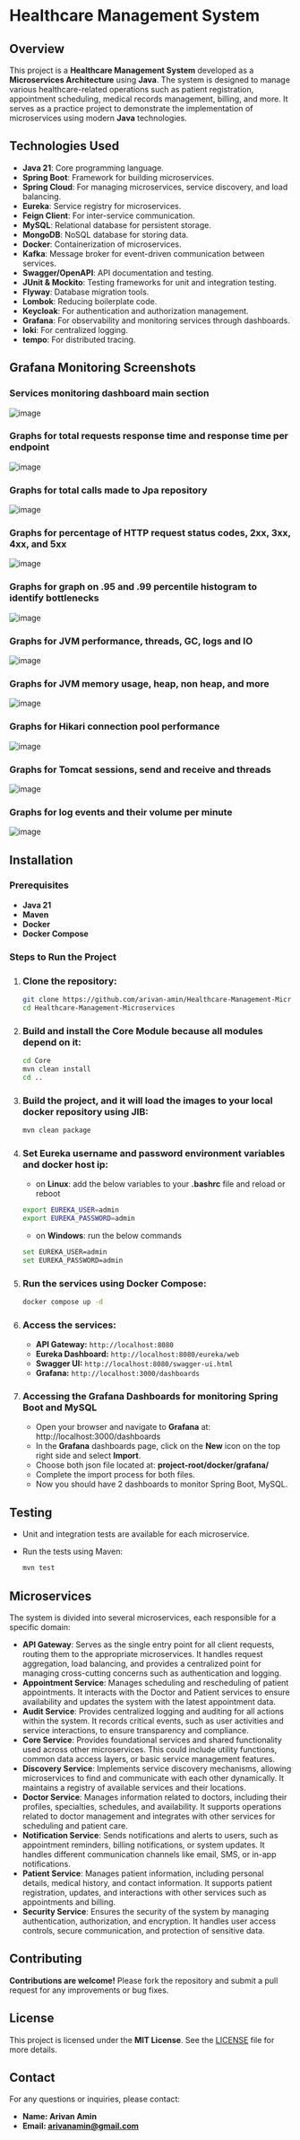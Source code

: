 # Healthcare Management System

## Overview

This project is a **Healthcare Management System** developed as a **Microservices Architecture**
using **Java**.
The system is designed to manage various healthcare-related operations such as patient registration,
appointment scheduling, medical records management, billing, and more. It serves as a practice
project to demonstrate the implementation of microservices using modern **Java** technologies.

## Technologies Used

- **Java 21**: Core programming language.
- **Spring Boot**: Framework for building microservices.
- **Spring Cloud**: For managing microservices, service discovery, and load balancing.
- **Eureka**: Service registry for microservices.
- **Feign Client**: For inter-service communication.
- **MySQL**: Relational database for persistent storage.
- **MongoDB**: NoSQL database for storing data.
- **Docker**: Containerization of microservices.
- **Kafka**: Message broker for event-driven communication between services.
- **Swagger/OpenAPI**: API documentation and testing.
- **JUnit & Mockito**: Testing frameworks for unit and integration testing.
- **Flyway**: Database migration tools.
- **Lombok**: Reducing boilerplate code.
- **Keycloak**: For authentication and authorization management.
- **Grafana**: For observability and monitoring services through dashboards.
- **loki**: For centralized logging.
- **tempo**: For distributed tracing.

## Grafana Monitoring Screenshots

### Services monitoring dashboard main section

![image](https://raw.githubusercontent.com/arivan-amin/Healthcare-Management-Microservices/master/Docs/Grafana/Grafana-Dashboard-1.png)

### Graphs for total requests response time and response time per endpoint

![image](https://raw.githubusercontent.com/arivan-amin/Healthcare-Management-Microservices/master/Docs/Grafana/Grafana-Dashboard-2.png)

### Graphs for total calls made to Jpa repository

![image](https://raw.githubusercontent.com/arivan-amin/Healthcare-Management-Microservices/master/Docs/Grafana/Grafana-Dashboard-4.png)

### Graphs for percentage of HTTP request status codes, 2xx, 3xx, 4xx, and 5xx

![image](https://raw.githubusercontent.com/arivan-amin/Healthcare-Management-Microservices/master/Docs/Grafana/Grafana-Dashboard-6.png)

### Graphs for graph on .95 and .99 percentile histogram to identify bottlenecks

![image](https://raw.githubusercontent.com/arivan-amin/Healthcare-Management-Microservices/master/Docs/Grafana/Grafana-Dashboard-7.png)

### Graphs for JVM performance, threads, GC, logs and IO

![image](https://raw.githubusercontent.com/arivan-amin/Healthcare-Management-Microservices/master/Docs/Grafana/Grafana-Dashboard-8.png)

### Graphs for JVM memory usage, heap, non heap, and more

![image](https://raw.githubusercontent.com/arivan-amin/Healthcare-Management-Microservices/master/Docs/Grafana/Grafana-Dashboard-9.png)

### Graphs for Hikari connection pool performance

![image](https://raw.githubusercontent.com/arivan-amin/Healthcare-Management-Microservices/master/Docs/Grafana/Grafana-Dashboard-10.png)

### Graphs for Tomcat sessions, send and receive and threads

![image](https://raw.githubusercontent.com/arivan-amin/Healthcare-Management-Microservices/master/Docs/Grafana/Grafana-Dashboard-11.png)

### Graphs for log events and their volume per minute

![image](https://raw.githubusercontent.com/arivan-amin/Healthcare-Management-Microservices/master/Docs/Grafana/Grafana-Dashboard-12.png)

## Installation

### Prerequisites

- **Java 21**
- **Maven**
- **Docker**
- **Docker Compose**

### Steps to Run the Project

1. ### Clone the repository:

    ```bash
    git clone https://github.com/arivan-amin/Healthcare-Management-Microservices.git
    cd Healthcare-Management-Microservices
    ```

2. ### Build and install the Core Module because all modules depend on it:

    ```bash
    cd Core
    mvn clean install
    cd ..
    ```
3. ### Build the project, and it will load the images to your local docker repository using JIB:

    ```bash
    mvn clean package
    ```

4. ### Set Eureka username and password environment variables and docker host ip:
    - on **Linux**: add the below variables to your **.bashrc** file and reload or reboot
    ```bash
    export EUREKA_USER=admin
    export EUREKA_PASSWORD=admin
    ```
    - on **Windows**: run the below commands
    ```bash
    set EUREKA_USER=admin
    set EUREKA_PASSWORD=admin
    ```
5. ### Run the services using Docker Compose:
    ```bash
    docker compose up -d
    ```

6. ### Access the services:
    - **API Gateway:** `http://localhost:8080`
    - **Eureka Dashboard:** `http://localhost:8080/eureka/web`
    - **Swagger UI:** `http://localhost:8080/swagger-ui.html`
    - **Grafana:** `http://localhost:3000/dashboards`

7. ### Accessing the Grafana Dashboards for monitoring Spring Boot and MySQL
    - Open your browser and navigate to **Grafana** at: http://localhost:3000/dashboards
    - In the **Grafana** dashboards page, click on the **New** icon on the top right side and select
      **Import**.
    - Choose both json file located at: **project-root/docker/grafana/**
    - Complete the import process for both files.
    - Now you should have 2 dashboards to monitor Spring Boot, MySQL.

## Testing
- Unit and integration tests are available for each microservice.
- Run the tests using Maven:

    ```bash
    mvn test
    ```

## Microservices
The system is divided into several microservices, each responsible for a specific domain:

- **API Gateway**: Serves as the single entry point for all client requests, routing them to the
  appropriate microservices. It handles request aggregation, load balancing, and provides a
  centralized point for managing cross-cutting concerns such as authentication and logging.
- **Appointment Service**: Manages scheduling and rescheduling of patient appointments. It interacts
  with the Doctor and Patient services to ensure availability and updates the system with the latest
  appointment data.
- **Audit Service**: Provides centralized logging and auditing for all actions within the system. It
  records critical events, such as user activities and service interactions, to ensure transparency
  and compliance.
- **Core Service**: Provides foundational services and shared functionality used across other
  microservices. This could include utility functions, common data access layers, or basic service
  management features.
- **Discovery Service**: Implements service discovery mechanisms, allowing microservices to find and
  communicate with each other dynamically. It maintains a registry of available services and their
  locations.
- **Doctor Service**: Manages information related to doctors, including their profiles, specialties,
  schedules, and availability. It supports operations related to doctor management and integrates
  with other services for scheduling and patient care.
- **Notification Service**: Sends notifications and alerts to users, such as appointment reminders,
  billing notifications, or system updates. It handles different communication channels like email,
  SMS, or in-app notifications.
- **Patient Service**: Manages patient information, including personal details, medical history, and
  contact information. It supports patient registration, updates, and interactions with other
  services such as appointments and billing.
- **Security Service**: Ensures the security of the system by managing authentication,
  authorization, and encryption. It handles user access controls, secure communication, and
  protection of sensitive data.

## Contributing
**Contributions are welcome!** Please fork the repository and submit a pull request for any
improvements
or bug fixes.

## License
This project is licensed under the **MIT License**. See the [LICENSE](LICENSE) file for more
details.

## Contact
For any questions or inquiries, please contact:
- **Name: Arivan Amin**
- **Email: arivanamin@gmail.com**
